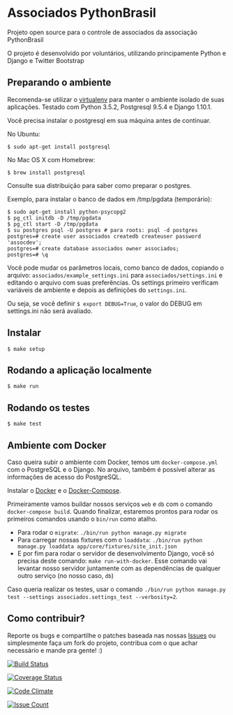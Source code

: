 Associados PythonBrasil
=======================

Projeto open source para o controle de associados da associação PythonBrasil

O projeto é desenvolvido por voluntários, utilizando principamente Python e Django e Twitter Bootstrap

Preparando o ambiente
---------------------

Recomenda-se utilizar o [virtualenv](http://docs.python-guide.org/en/latest/dev/virtualenvs/) para manter o ambiente isolado de suas aplicações. Testado com Python 3.5.2, Postgresql 9.5.4 e Django 1.10.1.


Você precisa instalar o postgresql em sua máquina antes de continuar.

No Ubuntu:

    $ sudo apt-get install postgresql

No Mac OS X com Homebrew:

    $ brew install postgresql

Consulte sua distribuição para saber como preparar o postgres.

Exemplo, para instalar o banco de dados em /tmp/pgdata (temporário):

    $ sudo apt-get install python-psycopg2
    $ pg_ctl initdb -D /tmp/pgdata
    $ pg_ctl start -D /tmp/pgdata
    $ su postgres psql -U postgres # para roots: psql -d postgres 
    postgres=# create user associados createdb createuser password 'assocdev';
    postgres=# create database associados owner associados;
    postgres=# \q

Você pode mudar os parâmetros locais, como banco de dados, copiando o arquivo:
`associados/example_settings.ini` para `associados/settings.ini` e editando o arquivo
com suas preferências. Os settings primeiro verificam variáveis de ambiente e
depois as definições do `settings.ini`.

Ou seja, se você definir `$ export DEBUG=True`, o valor do DEBUG em settings.ini não
será avaliado.

Instalar
--------

    $ make setup


Rodando a aplicação localmente
------------------------------

    $ make run


Rodando os testes
-----------------

    $ make test


Ambiente com Docker
---------------------------

Caso queira subir o ambiente com Docker, temos um `docker-compose.yml` com o PostgreSQL e o Django. No arquivo, também é possível alterar as informações de acesso do PostgreSQL.

Instalar o [Docker](https://docs.docker.com/engine/installation/) e o [Docker-Compose](https://docs.docker.com/compose/install/).

Primeiramente vamos buildar nossos serviços `web` e `db` com o comando `docker-compose build`. Quando finalizar, estaremos prontos para rodar os primeiros comandos usando o `bin/run` como atalho.

- Para rodar o `migrate`: `./bin/run python manage.py migrate`
- Para carregar nossas fixtures com o `loaddata`: `./bin/run python manage.py loaddata app/core/fixtures/site_init.json`
- E por fim para rodar o servidor de desenvolvimento Django, você só precisa deste comando: `make run-with-docker`. Esse comando vai levantar nosso servidor juntamente com as dependências de qualquer outro serviço (no nosso caso, `db`)

Caso queria realizar os testes, usar o comando `./bin/run python manage.py test --settings associados.settings_test --verbosity=2`.


Como contribuir?
----------------

Reporte os bugs e compartilhe o patches baseada nas nossas [Issues](https://github.com/pythonbrasil/associados/issues>) ou simplesmente faça um fork do projeto, contribua com o que achar necessário e mande pra gente! :)



[![Build Status](https://secure.travis-ci.org/pythonbrasil/associados.png?branch=master)](http://travis-ci.org/pythonbrasil/associados)

[![Coverage Status](https://coveralls.io/repos/pythonbrasil/associados/badge.png)](https://coveralls.io/r/pythonbrasil/associados)

[![Code Climate](https://codeclimate.com/github/pythonbrasil/associados/badges/gpa.svg)](https://codeclimate.com/github/pythonbrasil/associados)

[![Issue Count](https://codeclimate.com/github/pythonbrasil/associados/badges/issue_count.svg)](https://codeclimate.com/github/pythonbrasil/associados)
